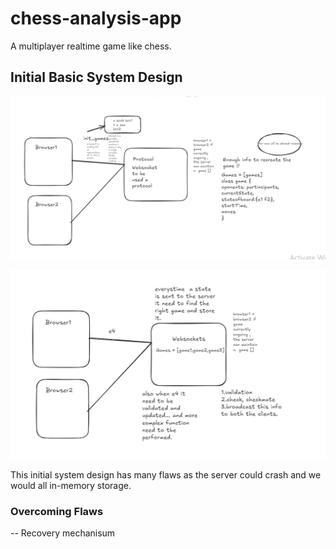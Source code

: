 # chess-analysis-app

A multiplayer realtime game like chess.

## Initial Basic System Design

![alt text](external/image.png)

![alt text](external/image-1.png)

This initial system design has many flaws as the server could crash and we would all in-memory storage.

### Overcoming Flaws

-- Recovery mechanisum
